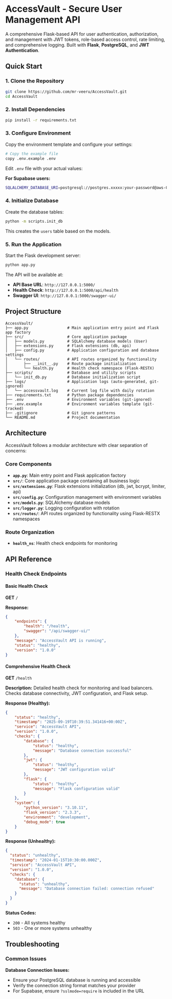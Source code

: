 # AccessVault - Secure User Management API

A comprehensive Flask-based API for user authentication, authorization, and management with JWT tokens, role-based access control, rate limiting, and comprehensive logging. Built with **Flask**, **PostgreSQL**, and **JWT Authentication**.

## Quick Start

### 1. Clone the Repository
```bash
git clone https://github.com/mr-veeru/AccessVault.git
cd AccessVault
```

### 2. Install Dependencies
```bash
pip install -r requirements.txt
```

### 3. Configure Environment
Copy the environment template and configure your settings:

```bash
# Copy the example file
copy .env.example .env
```

Edit `.env` file with your actual values:

**For Supabase users:**
```bash
SQLALCHEMY_DATABASE_URI=postgresql://postgres.xxxxx:your-password@aws-0-region.pooler.supabase.com:6543/postgres?sslmode=require
```

### 4. Initialize Database
Create the database tables:
```bash
python -m scripts.init_db
```
This creates the `users` table based on the models.

### 5. Run the Application
Start the Flask development server:
```bash
python app.py
```
The API will be available at:
- **API Base URL**: `http://127.0.0.1:5000/`
- **Health Check**: `http://127.0.0.1:5000/api/health`
- **Swagger UI**: `http://127.0.0.1:5000/swagger-ui/`

## Project Structure
```
AccessVault/
├── app.py                 # Main application entry point and Flask app factory
├── src/                   # Core application package
│   ├── models.py          # SQLAlchemy database models (User)
│   ├── extensions.py      # Flask extensions (db, api)
│   ├── config.py          # Application configuration and database settings
│   └── routes/            # API routes organized by functionality
│       ├── __init__.py    # Route package initialization
│       └── health.py      # Health check namespace (Flask-RESTX)
├── scripts/               # Database and utility scripts
│   └── init_db.py         # Database initialization script
├── logs/                  # Application logs (auto-generated, git-ignored)
│   └── accessvault.log    # Current log file with daily rotation
├── requirements.txt       # Python package dependencies
├── .env                   # Environment variables (git-ignored)
├── .env.example           # Environment variables template (git-tracked)
├── .gitignore             # Git ignore patterns
└── README.md              # Project documentation
```

## Architecture

AccessVault follows a modular architecture with clear separation of concerns:

### Core Components

- **`app.py`**: Main entry point and Flask application factory
- **`src/`**: Core application package containing all business logic
- **`src/extensions.py`**: Flask extensions initialization (db, jwt, bcrypt, limiter, api)
- **`src/config.py`**: Configuration management with environment variables
- **`src/models.py`**: SQLAlchemy database models
- **`src/logger.py`**: Logging configuration with rotation
- **`src/routes/`**: API routes organized by functionality using Flask-RESTX namespaces

### Route Organization

- **`health_ns`**: Health check endpoints for monitoring

## API Reference

### Health Check Endpoints

#### Basic Health Check
**GET** `/` 

**Response:**
```json
{
    "endpoints": {
        "health": "/health",
        "swagger": "/api/swagger-ui/"
    },
    "message": "AccessVault API is running",
    "status": "healthy",
    "version": "1.0.0"
}
```

#### Comprehensive Health Check
**GET** `/health`

**Description:** Detailed health check for monitoring and load balancers. Checks database connectivity, JWT configuration, and Flask setup.

**Response (Healthy):**
```json
{
    "status": "healthy",
    "timestamp": "2025-09-19T10:39:51.341416+00:00Z",
    "service": "AccessVault API",
    "version": "1.0.0",
    "checks": {
        "database": {
            "status": "healthy",
            "message": "Database connection successful"
        },
        "jwt": {
            "status": "healthy",
            "message": "JWT configuration valid"
        },
        "flask": {
            "status": "healthy",
            "message": "Flask configuration valid"
        }
    },
    "system": {
        "python_version": "3.10.11",
        "flask_version": "2.3.3",
        "environment": "development",
        "debug_mode": true
    }
}
```

**Response (Unhealthy):**
```json
{
  "status": "unhealthy",
  "timestamp": "2024-01-15T10:30:00.000Z",
  "service": "AccessVault API",
  "version": "1.0.0",
  "checks": {
    "database": {
      "status": "unhealthy",
      "message": "Database connection failed: connection refused"
    }
  }
}
```

**Status Codes:**
- `200` - All systems healthy
- `503` - One or more systems unhealthy

## Troubleshooting

### Common Issues

**Database Connection Issues:**
- Ensure your PostgreSQL database is running and accessible
- Verify the connection string format matches your provider
- For Supabase, ensure `?sslmode=require` is included in the URL
